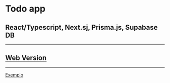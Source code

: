 # Todo app

## React/Typescript, Next.sj, Prisma.js, Supabase DB
----
<a href="https://github.com/mvfernandes/todo-app-full-stack-react" target="_blank"> Web Version </a>
----
----
<a href="https://ehssyg.dm.files.1drv.com/y4mSmBJ6mkgNL8Us5TPEd80W6d4pYGLAnwaDxlyOqjIFZU_s9CY38JpAuQyf-aKPtyI2MfZSxyvEdi7eo2QoI8GjWScw2SHYEas7DBs26RKhgAZEKt33JUt-Tz2tr38Sm-6KdYIFQau7YOflT_7E3g502zwUYwc0Xr-FWq3puVDYJP34BlIRWS7CZrGNKiS-0YQemoex6rI53HdIXmK762eug/2021-11-15-12-23-00.gif?psid=1" target="_blank" >Exemplo</a>
